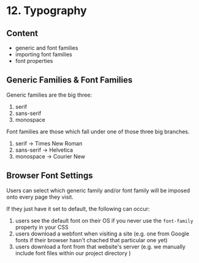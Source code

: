 # 12. Typography

## Content

- generic and font families
- importing font families
- font properties

## Generic Families & Font Families

Generic families are the big three:

1. serif
2. sans-serif
3. monospace

Font families are those which fall under one of those three big branches.

1. serif -> Times New Roman
2. sans-serif -> Helvetica
3. monospace -> Courier New

## Browser Font Settings

Users can select which generic family and/or font family will be imposed onto every page they visit.

If they just have it set to default, the following can occur:

1. users see the default font on their OS if you never use the `font-family` property in your CSS
2. users download a webfont when visiting a site (e.g. one from Google fonts if their browser hasn't chached that particular one yet)
3. users download a font from that website's server (e.g. we manually include font files within our project directory )
